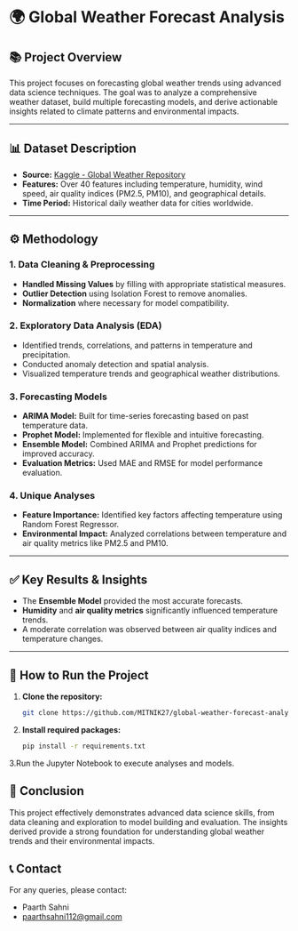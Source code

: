 # 🌍 Global Weather Forecast Analysis

## 📚 Project Overview
This project focuses on forecasting global weather trends using advanced data science techniques. The goal was to analyze a comprehensive weather dataset, build multiple forecasting models, and derive actionable insights related to climate patterns and environmental impacts.

---

## 📊 Dataset Description
- **Source:** [Kaggle - Global Weather Repository](https://www.kaggle.com/datasets/nelgiriyewithana/global-weather-repository/code)  
- **Features:** Over 40 features including temperature, humidity, wind speed, air quality indices (PM2.5, PM10), and geographical details.  
- **Time Period:** Historical daily weather data for cities worldwide.

---

## ⚙️ Methodology

### 1. Data Cleaning & Preprocessing
- **Handled Missing Values** by filling with appropriate statistical measures.  
- **Outlier Detection** using Isolation Forest to remove anomalies.  
- **Normalization** where necessary for model compatibility.

### 2. Exploratory Data Analysis (EDA)
- Identified trends, correlations, and patterns in temperature and precipitation.  
- Conducted anomaly detection and spatial analysis.  
- Visualized temperature trends and geographical weather distributions.

### 3. Forecasting Models
- **ARIMA Model:** Built for time-series forecasting based on past temperature data.  
- **Prophet Model:** Implemented for flexible and intuitive forecasting.  
- **Ensemble Model:** Combined ARIMA and Prophet predictions for improved accuracy.  
- **Evaluation Metrics:** Used MAE and RMSE for model performance evaluation.

### 4. Unique Analyses
- **Feature Importance:** Identified key factors affecting temperature using Random Forest Regressor.  
- **Environmental Impact:** Analyzed correlations between temperature and air quality metrics like PM2.5 and PM10.

---

## ✅ Key Results & Insights
- The **Ensemble Model** provided the most accurate forecasts.  
- **Humidity** and **air quality metrics** significantly influenced temperature trends.  
- A moderate correlation was observed between air quality indices and temperature changes.

---

## 🚀 How to Run the Project
1. **Clone the repository:**
   ```bash
   git clone https://github.com/MITNIK27/global-weather-forecast-analysis.git
2. **Install required packages:**
   ```bash
   pip install -r requirements.txt
3.Run the Jupyter Notebook to execute analyses and models.

## 📄 Conclusion
   This project effectively demonstrates advanced data science skills, from data cleaning and exploration to model building      and evaluation. The insights derived provide a strong foundation for understanding global weather trends and their            environmental impacts.
## 📞 Contact
For any queries, please contact:
- Paarth Sahni
- paarthsahni112@gmail.com
